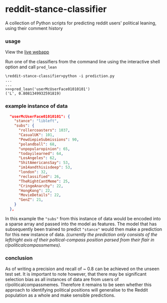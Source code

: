 # reddit-stance-classifier
A collection of Python scripts for predicting reddit users' political leaning, using their comment history

### usage
View the [live webapp](https://reddit-stance-classifier.herokuapp.com/pred)


Run one of the classifiers from the command line using the interactive shell option and call `pred_lean`

```python3
\reddit-stance-classifier>python -i prediction.py
...
...
>>>pred_lean('userMcUserFace01010101')
('L', 0.8081349932591819)
```
### example instance of data
```json
  "userMcUserFace01010101": {
    "stance": "libleft",
    "subs": {
      "rollercoasters": 1037,
      "CasualUK": 101,
      "PewdiepieSubmissions": 90,
      "polandball": 68,
      "unpopularopinion": 65,
      "todayilearned": 64,
      "LosAngeles": 62,
      "ShitAmericansSay": 53,
      "im14andthisisdeep": 53,
      "london": 32,
      "reclassified": 26,
      "TheRightCantMeme": 25,
      "CringeAnarchy": 22,
      "HongKong": 22,
      "MovieDetails": 22,
      "GenZ": 21,
    }
  },
```

In this example the `"subs"` from this instance of data would be encoded into a sparse array and passed into the model as features.
The model that has subsequently been trained to predict `"stance"` would then make a prediction for this new instance of data.
*(currently the prediction only consists of the left/right axis of their poltical-compass position parsed from their flair in r/politicalcompassmemes)*.

### conclusion

As of writing a precision and recall of ~ 0.8 can be achieved on the unseen test set.
It is important to note however, that there may be significant selection bias as all instances of data are from users of r/politicalcompassmemes.
Therefore it remains to be seen whether this approach to identifying political positions will generalise to the Reddit population as a whole and make sensible predictions.
